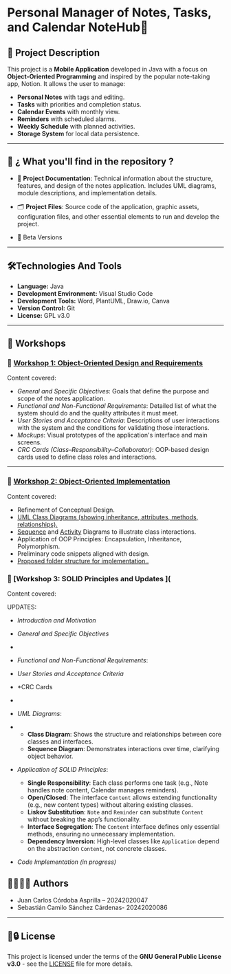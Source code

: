 #  Personal Manager of Notes, Tasks, and Calendar  NoteHub📱      

## 📌 Project Description

This project is a **Mobile Application** developed in Java with a focus on **Object-Oriented Programming** and inspired by the popular note-taking app, Notion. It allows the user to manage:

- **Personal Notes** with tags and editing.
- **Tasks** with priorities and completion status.
- **Calendar Events** with monthly view.
- **Reminders** with scheduled alarms.
- **Weekly Schedule** with planned activities.
- **Storage System** for local data persistence.

---

## 📁 ¿ What you'll find in the repository ?

- 📄 **Project Documentation**: Technical information about the structure, features, and design of the notes application. Includes UML diagrams, module descriptions, and implementation details.

- 🗂️ **Project Files**: Source code of the application, graphic assets, configuration files, and other essential elements to run and develop the project.

- 🚧 Beta Versions

---

## 🛠️Technologies And Tools 

- **Language:** Java
- **Development Environment:** Visual Studio Code
- **Development Tools:** Word, PlantUML, Draw.io, Canva
- **Version Control:** Git
- **License:** GPL v3.0

---

## 🧪 Workshops

### 📘 [Workshop 1: Object-Oriented Design and Requirements](https://github.com/3-Sebas-Sanchez/BreezeTask/blob/1113971ec542c63309aaf0171ea15b4865349d75/Workshops/Workshop-1/Documentation%20(1).pdf)

Content covered:

- *General and Specific Objectives*: Goals that define the purpose and scope of the notes application.
- *Functional and Non-Functional Requirements*: Detailed list of what the system should do and the quality attributes it must meet.
- *User Stories and Acceptance Criteria*: Descriptions of user interactions with the system and the conditions for validating those interactions.
- *Mockups*: Visual prototypes of the application's interface and main screens.
- *CRC Cards (Class–Responsibility–Collaborator)*: OOP-based design cards used to define class roles and interactions.

---
### 🧩 [Workshop 2: Object-Oriented Implementation](https://github.com/3-Sebas-Sanchez/BreezeTask/blob/cc70461cf64cda06972b34ccfac8008784f47616/Workshops/Workshop-2/DOCUMENTATION%20WORKSHOP-2%20PROJECT%20OBJECT-ORIENTED%20PROGRAMMING.pdf)
Content covered:

- Refinement of Conceptual Design.
- [UML Class Diagrams (showing inheritance, attributes, methods, relationships).](https://www.plantuml.com/plantuml/png/lLRDRjms4BxhATXJ5TH-WKLX971wAE2qHUgSXLbnl9ekVmHojAwxw5Fb4V9YbKOYTncfyQNeOONXnu_pp-6-ZGo11skgxxX3YogWrW5ZlDKGZdipO1MFv7e8O9KXX_pIe_A1ErzLtwlt18Tn1vH6rHg86DMd3m-gzROto7uKd2B7E99Q-lBPJRnVFEEDUeHuL2_AS_1HsI-VzM1yhAf9ILJl-jvG2qpZyNEbrArodZ7kv6mKWCVpSITgPg05Wqv3sAdxHH8ujXsEkd6dVbyaWGDQSXf7ziTPMjZi0nmcyYpCceSGqF47l-ZXGEuWEnG_3iwDgvtQUsyGN3NYFoXon0I6_iBwpKwTF6c1O-UV6mla6ejkABUUYTkkiMAZTc2peMjM1quR_1Gn_EpwWMkQlbj4uq7F_iR23Fv9d86_Kxebg-eiZ3OWC3PJlciclWHyCnMJqMtQGqqydo6zcof-enm-DzyueT4WOt7cUXkqRWpiqLmKod9BLK3hJ_WgVHNoqbf5b88KRY-Og8ixzK2HVvpnkvaSK1hrFV2ePVek_3Xr33qHwWpdNDtF5kenIVUREKf9U92WNWdz5TBGQs1y98kHmVRh-iibKkUSU1xNzVHfD31igRGGZiroor5l5R3jm1smwGFvGFnogKj2_gUI2_s936DezYyNVqetbhfEYRWhyx8qYSRO1kgdGXTjKQXPPi9zoakU2j_ge9pFVAnUv_6tRRV_srv9SUS1giwNiTKks8PpZVMEkrg-AxywEdHc_7639tGSrzttquIhysMENEMwbaDDhl2qjHNR0PF-vic7nQ5KLJ5m9pnecKx0sAJvNnfO-POUXvG9v0OC15lhVDjl59CTvKUoesmnHZXi3kzakox7O8PNnjE3TLs6k63rrpT7r4mTaeJYxgvqlrjOeZkDYAozdEAN-3Pgxy2MT47-pMvwLrD8S4BnivwT_NN_1xRyzKCsCzwaxUjdQW_jSIWcslLVXzlRk_bjMw4oyLPewllLHgh4QYFrnseZ_N-en7xsvBBC374bEoNBaf2y4b1wkP9lGHAaT2a91Iz58c1gWYe9fUjlqUdfds7r3m00)
- [Sequence](https://www.plantuml.com/plantuml/png/pLXDR-Cs4BthLmXxgHV8_e4UYbsalHL5qTsUYOauiOdeGw3e1FdtrMZyR36aPDWgq1vYI9mtmpSpvEWXNuT0FXoRklYf_DNHtbD3fULouEh8RUMexCbJMLDPrJHm-QtlQrTHS5rRK1KwN_uzi2z6K72LwwaDSqYq_aSNU8XM7gdcrbBi_hqwi3tM72t-nOrhBVkYaEtABx_CTob_BeT3zsOQSgrfk3tkFXSpiw35QuHPD_GrlPS2Mehqva9rC4qd77QV9jAVadZJyeYkF5DWquwluwQwceGKgr6aNQHMTUspyuqkDpmCjEVYAxTMUbCKD_P92IvqI8t9Ijo5qL4Oe4hPZ8CBDJy8zS1jGFudi2JERrdC37BiBGN-uSQC0pNzh8YW83sXLpOZZdQoxUS2bY_WzQ5-Y87gnYr8SsBhWcRax8EmDeif2VHHZRi8k2qlXLkpAJy9aitFSis1aU4LAW1lOI8niap8MbFJ4zTJfQUdfCO2-dt2mFvVbbP9cf5JBX_FJVVArr82xd-NbTAo6-OCHdWoQjP6_6-lt8RrSGC_pFRgz3xM1QRCN0Sg5wOwKBjdqtHjEEoctsoeKs5NGntS_b2FVy6mP3B4f3Iz4RPd0CnpvtNd4QhcgAzrHrRx6lSIaKvH107tY140jHl2Z8fcXHfUQBCzEMnelFOmttKrvZ_WQrrNFmnaoqFbNI_dTyTYC7B1P1KrNByRMljSGUFBWM2NQirsJeSgGb0LtEjeClwKsfdaZ1xIdk775cFrGm8S3DNac-WGn374R4RWEKIK5PYOQIzE4mD0zjhGUqYqfFrh4kwRS7BXVVq4m1NtVj1tgHfCkNj_z5vIVMD-IKFfPuTE--_mC1sME2muddNEHp00IqSFyBY3yFfuy2xHOhg80iKouvWEAbHeGp_18-ddJQq3wimDpRl8gk0Qlbv4tD_xYuaQWK1wYu6-V1XQQYv4Mxg5gA3l9odU8BYXYJzeU5bI_6fCLjRxAGXejZ0-x-JdT0yc6q1G-gavMpN1nTLIU5mgnBZKIVnKXwKS6_8lfkgQVjATOnjJYW9vF2Do775imV8IyMwwicc6ByvSxrtdPIR9kSDBIbtHVm8CuDKS03GQmDwJ1cAaLqYXMKsVf91e-YlCBwBxBj8pzvGlDFiwPU1kPwr-z_D6W9Jviwi3U_FqRlhriv38IlNCKvA3gj9HOoIwKPtPAdB3Y89eIQVKBI8Hg4WoIHCUIlc-FE2_9udEIYOHvD0rlKNI3IoZFB4U0xkR51y-au72SL3jm8jSefEJa4dK7-vgmihoZRnS-wynmzxRldHA0-hp-_iGkCaV6RKjjLz-paa9IE4ZHYpQTiHOkbWh_fx3qRVv4D2NvecgbsE_44QDHg1HnVu1) and [Activity](https://www.plantuml.com/plantuml/png/bPL1Rziy38Rl_XL43n_QK-_9uMlgTDY0P2YQTdV2fcqXYkH9T8jitN-VHDUhOiz1Lw07yoLVqWyZ-SOpEkuEEdjzykHUCtdE5XliJD70gcsrAf2LDSjiiMli2snH6TYIwPPPrePS5KMu-6gPF6njsMcwW9yPXB_5ZZGL3A8j-z1Q-LRZiO-9Jo-e2YvNHVJw_mgu8GENkIDakX9PQkyCamDMhEcwiE71yF9TxTF5E8dky9c0BUpOEgpV5DAUOiExKd7YdpVM-eb3J89yqkwiyPeq9QEd95BhFcqSVMfBP1ePcr9LsQyJv8_eztF8HHiXbzXvvAkobBG9z3NvmgbM6gCfuTufwnGVax67seyosgBR1ww7DZ8e9wp6NfAE_hrYIcoZFFlJ9f-KPdBJ7Vzb_ZvLsehJFFWSTGYZcs4_oBr1VshopZao72eCDsVntps7l1CQ36jakdvK1xgEUvZ-vgNcezpp1arD_IH9dtjLxFjWOlH0bIFVm3T5BwSkdrNTwF2VZXflYoFq77tYyYUt7zJFatsWWp9bg9v1E-Xp1ENnERarvaf56P91yVZuuh_uXFGvfxYzbKPtk4hJAsL8bYextPBtMDDqhTDMqytEaTmL3KM2Co07-UnFKVWeFavkWq60BwQoeok0BSItkjMss8yEumDPLwDHFoYbuR26_s3jR0jfaOYn8W18nfrzNm7o_fvvGyKUAYk7L5Ll7p7n7Z06RMEnZ8l044_0tsAnxzg8nT7tZhpSDg7VOcDhsuKLUxPjTaEcZ5_Etm00) Diagrams to illustrate class interactions.
- Application of OOP Principles: Encapsulation, Inheritance, Polymorphism.
- Preliminary code snippets aligned with design.
- [Proposed folder structure for implementation..](https://www.plantuml.com/plantuml/png/lLRDRkCs4BxhAOYzL8icBs0KmIwyFHJ8jiN-d8MnE97PYAHAZfnwZJnL7w4lLeeYQT9XwbFtO7dqpGpdXn-7UcS93CroR7vW7mGC1YGmZgmVmQ9bHpR1dpEI4xz-l7Sl1fZ1oQ15vHpP24oR0PJu1htuvs_5fERpw1GSHsQ59PJGD1FqZp0WU_D-caRH0mcjs5ORVCDE3VEnBCjq7cNibYbDQ3Vir-KlG0JsqK5Vt5-4UXXHSJ0RjWrIKDX-ZouTtB3FGGeAWr8eZixZKv2Y1sa3m-Am2Z72R0mg-gZ3QcI46e9Es4-pKkvzmtPQZmYgyPeVcL2218pY6xPlD-oW1GyAkzTFdGIXEebglbG-2UhtdVInMWKo1Ipjzg3uY5yjcb_KD5ChbcVTTDJ0rzpjHJ3yIr06FJVFsMxvjZFlMEpKYf_24hr18EoK0riITExF3Ukr8bIl98LSqEeb-8O9HJTCuLFtdpuSHoGil4e3uBmROOVZUL7_Mb_EeDG7lEeGUrCq876qg3bWPH4HzGixxjuBIp-jchleOD0p_mEGMsjv9X-xq4uy2EIP8klXTetLkkPjwxrBhRdtXLvjo5MpUU90-4L8j0HoUfL0_f1M2BJYfspFo27jykWu4DIZIZ2FZXvoMZZ0w_lVxq4Ds4r6Q2FeUDxKY7m_paI71p4IccvtF6TL9XC8iJJbhkJP0YMUSRIz4TF2af9NPMrfAcrZfz9SkaR3hC_9kQtrz_Tg8VyBtKf2nVbUuLHIdV8XsmUqMaOdjQ9zwv-L2lPYs8_kHnqUK95jgxFWvqN7JlbGotQgzQvTuicYglTYm1YdUz0cf1QvuOFSnSxs90v0sCLRh0poMk_YJLSxa46NDG-fWn6CR7cQI3UCX7IoE_TEbcWj35Wl9gRONexlJ57FCbxKbIIZgjnX6z3svQ7smHQQHg4SBhNTV1yisQaOTIbAULUT-r6bbm9PEdZa6iV3bmVxVBI4Ccz0rAJwuO2-f7QjwxVT7zZJowj_jNaR3SfxU-VYpYz6UFunTdjxjrxvb-Wwno_HT18l5Ma3BnM9VfUAM77J-FWfa_YQMVXKKbBnDJE8MNdGdwV6FtEZYEGfHQ6mYvLuC7AcYK9X-WuLNpwl_mK0)


### 🔧 [Workshop 3: SOLID Principles and Updates ](

Content covered:

UPDATES:

- *Introduction and Motivation*
  
- *General and Specific Objectives*
- 
- *Functional and Non-Functional Requirements*:

- *User Stories and Acceptance Criteria*
  
- *CRC Cards
- 
- *UML Diagrams*:
- 
  - **Class Diagram**: Shows the structure and relationships between core classes and interfaces.
  - **Sequence Diagram**: Demonstrates interactions over time, clarifying object behavior.

- *Application of SOLID Principles*:
  - **Single Responsibility**: Each class performs one task (e.g., Note handles note content, Calendar manages reminders).
  - **Open/Closed**: The interface `Content` allows extending functionality (e.g., new content types) without altering existing classes.
  - **Liskov Substitution**: `Note` and `Reminder` can substitute `Content` without breaking the app’s functionality.
  - **Interface Segregation**: The `Content` interface defines only essential methods, ensuring no unnecessary implementation.
  - **Dependency Inversion**: High-level classes like `Application` depend on the abstraction `Content`, not concrete classes.

- *Code Implementation (in progress)*


## 👨‍💻🧑‍💻 Authors

- Juan Carlos Córdoba Asprilla – 20242020047 
- Sebastián Camilo Sánchez Cárdenas- 20242020086 

---

## 📄🔒️ License

This project is licensed under the terms of the **GNU General Public License v3.0** - see the [LICENSE](https://www.gnu.org/licenses/gpl-3.0.html) file for more details.
